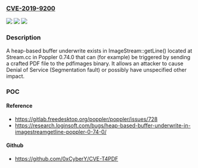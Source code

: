 ### [CVE-2019-9200](https://cve.mitre.org/cgi-bin/cvename.cgi?name=CVE-2019-9200)
![](https://img.shields.io/static/v1?label=Product&message=n%2Fa&color=blue)
![](https://img.shields.io/static/v1?label=Version&message=n%2Fa&color=blue)
![](https://img.shields.io/static/v1?label=Vulnerability&message=n%2Fa&color=brighgreen)

### Description

A heap-based buffer underwrite exists in ImageStream::getLine() located at Stream.cc in Poppler 0.74.0 that can (for example) be triggered by sending a crafted PDF file to the pdfimages binary. It allows an attacker to cause Denial of Service (Segmentation fault) or possibly have unspecified other impact.

### POC

#### Reference
- https://gitlab.freedesktop.org/poppler/poppler/issues/728
- https://research.loginsoft.com/bugs/heap-based-buffer-underwrite-in-imagestreamgetline-poppler-0-74-0/

#### Github
- https://github.com/0xCyberY/CVE-T4PDF

